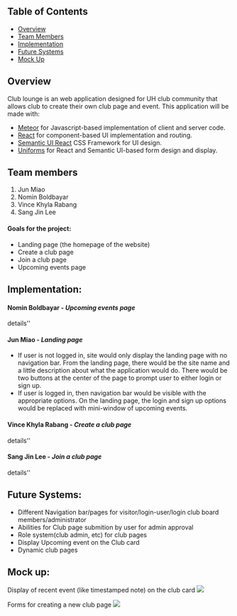 ## Table of Contents
* [Overview](#overview)
* [Team Members](#team-members)
* [Implementation](#implementation)
* [Future Systems](#future-systems)
* [Mock Up](#mock-up)

## Overview
Club lounge is an web application designed for UH club community that allows club to create their own club page and event.
This application will be made with:

* [Meteor](https://www.meteor.com/) for Javascript-based implementation of client and server code.
* [React](https://reactjs.org/) for component-based UI implementation and routing.
* [Semantic UI React](https://react.semantic-ui.com/) CSS Framework for UI design.
* [Uniforms](https://uniforms.tools/) for React and Semantic UI-based form design and display.

## Team members
1. Jun Miao
1. Nomin Boldbayar
1. Vince Khyla Rabang
1. Sang Jin Lee

#### Goals for the project:
* Landing page (the homepage of the website)
* Create a club page
* Join a club page
* Upcoming events page

## Implementation:

#### Nomin Boldbayar - *Upcoming events page*
details''

#### Jun Miao - *Landing page*
* If user is not logged in, site would only display the landing page with no navigation bar. From the landing page, there would be the site name and a little description about what the application would do. There would be two buttons at the center of the page to prompt user to either login or sign up.
* If user is logged in, then navigation bar would be visible with the appropriate options. On the landing page, the login and sign up options would be replaced with mini-window of upcoming events.

#### Vince Khyla Rabang - *Create a club page*
details''

#### Sang Jin Lee - *Join a club page*
details''

## Future Systems:
* Different Navigation bar/pages for visitor/login-user/login club board members/administrator
* Abilities for Club page submition by user for admin approval
* Role system(club admin, etc) for club pages
* Display Upcoming event on the Club card
* Dynamic club pages

## Mock up:

Display of recent event (like timestamped note) on the club card
![](http://courses.ics.hawaii.edu/ics314s20/morea/meteor-3/experience-meteor-digits-5-1.png)

Forms for creating a new club page
![](http://courses.ics.hawaii.edu/ics314s20/morea/meteor-3/experience-meteor-digits-4-1.png)
